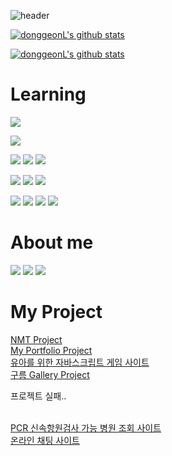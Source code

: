 ![header](https://capsule-render.vercel.app/api?type=slice&color=ceddf2&height=300&section=header&text=Lee%20DongGeon&fontSize=70&fontColor=4974a5)

 [![donggeonL's github stats](https://github-readme-stats.vercel.app/api?username=donggeonL&show_icons=true&theme=dracula)](https://github.com/anuraghazra/github-readme-stats)
 
[![donggeonL's github stats](https://github-readme-stats.vercel.app/api/top-langs/?username=donggeonL&layout=compact&hide=Visual%20Basic&theme=dracula)](https://github.com/anuraghazra/github-readme-stats)
 

 </hr/>
<h1> Learning </h1>
<span target="_blank"><img src="https://img.shields.io/badge/Spring boot-339933?style=flat-square&logo=springboot&logoColor=white"/>
 
<a target="_blank"><img src="https://img.shields.io/badge/Java-339933?style=flat-square&logo=java&logoColor=white"/></a>

<a target="_blank"><img src="https://img.shields.io/badge/Linux-339933?style=flat-square&logo=linux&logoColor=white"/></a>
<a target="_blank"><img src="https://img.shields.io/badge/Docker-339933?style=flat-square&logo=docker&logoColor=white"/></a>
<a target="_blank"><img src="https://img.shields.io/badge/AWS-339933?style=flat-square&logo=amazon&logoColor=white"/></a>

<a target="_blank"><img src="https://img.shields.io/badge/OracleDB-339933?style=flat-square&logo=oracle&logoColor=white"/></a>
<a target="_blank"><img src="https://img.shields.io/badge/MariaDB-339933?style=flat-square&logo=mariadb&logoColor=white"/></a>
 <a target="_blank"><img src="https://img.shields.io/badge/MYSQL-339933?style=flat-square&logo=MYSQL&logoColor=white"/></a>

<a target="_blank"><img src="https://img.shields.io/badge/CSS-339933?style=flat-square&logo=css3&logoColor=white"/></a>
<a target="_blank"><img src="https://img.shields.io/badge/HTML-339933?style=flat-square&logo=html5&logoColor=white"/></a>
<a target="_blank"><img src="https://img.shields.io/badge/JavaScript-339933?style=flat-square&logo=javascript&logoColor=white"/></a>
<a target="_blank"><img src="https://img.shields.io/badge/React-339933?style=flat-square&logo=react&logoColor=white"/></a>


<h1> About me </h1>
<a href="https://www.instagram.com/do.r.dong/" target="_blank"><img src="https://img.shields.io/badge/Instagram-E4405F?style=flat-square&logo=instagram&logoColor=white"/></a>
<a href="https://www.facebook.com/profile.php?id=100004021822010" target="_blank"><img src="https://img.shields.io/badge/Facebook-E4405F?style=flat-square&logo=facebook&logoColor=white"/></a>
<a href="https://hub.docker.com/u/vcvc7978" target="_blank"><img src="https://img.shields.io/badge/DockerHUB-E4405F?style=flat-square&logo=docker&logoColor=white"/></a>

<h1> My Project </h1>
 <a href="https://github.com/donggeonL/Backend-Project"> NMT Project </a><br>
 <a href="https://github.com/donggeonL/portfolio"> My Portfolio Project </a><br>
 <a href="https://github.com/donggeonL/EduKids_project"> 유아를 위한 자바스크립트 게임 사이트 </a><br>
 <a href="https://github.com/donggeonL/Gallery-Project"> 구름 Gallery Project </a> <p> 프로젝트 실패..</p><br>
 <a href="https://github.com/donggeonL/PCR_Hospital_SpringBoot"> PCR 신속항원검사 가능 병원 조회 사이트 </a><br>
 <a href="https://github.com/donggeonL/SpringBoot_ChattingSite"> 온라인 채팅 사이트 </a><br>

